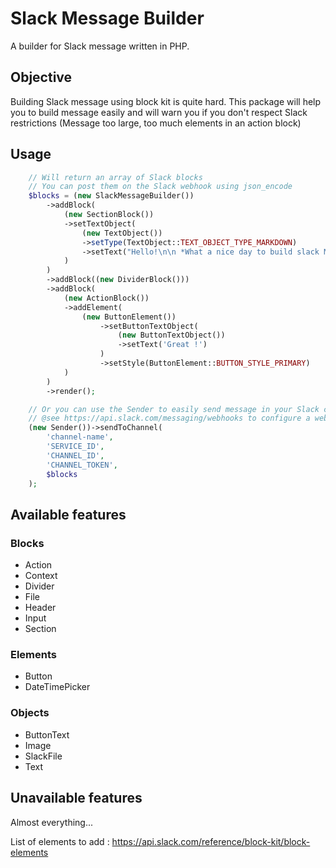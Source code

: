 # Slack Message Builder
A builder for Slack message written in PHP.

## Objective

Building Slack message using block kit is quite hard.
This package will help you to build message easily and will warn you if you don't respect Slack restrictions (Message too large, too much elements in an action block)

## Usage

```php
    // Will return an array of Slack blocks
    // You can post them on the Slack webhook using json_encode
    $blocks = (new SlackMessageBuilder())
        ->addBlock(
            (new SectionBlock())
            ->setTextObject(
                (new TextObject())
                ->setType(TextObject::TEXT_OBJECT_TYPE_MARKDOWN)
                ->setText("Hello!\n\n *What a nice day to build slack Message !*")
            )
        )
        ->addBlock((new DividerBlock()))
        ->addBlock(
            (new ActionBlock())
            ->addElement(
                (new ButtonElement())
                    ->setButtonTextObject(
                        (new ButtonTextObject())
                        ->setText('Great !')
                    )
                    ->setStyle(ButtonElement::BUTTON_STYLE_PRIMARY)
            )
        )
        ->render();

    // Or you can use the Sender to easily send message in your Slack channels.
    // @see https://api.slack.com/messaging/webhooks to configure a webhook on your Slack instance.
    (new Sender())->sendToChannel(
        'channel-name',
        'SERVICE_ID',
        'CHANNEL_ID',
        'CHANNEL_TOKEN',
        $blocks
    );
```

## Available features

### Blocks
- Action
- Context
- Divider
- File
- Header
- Input
- Section

### Elements
- Button
- DateTimePicker

### Objects
- ButtonText
- Image
- SlackFile
- Text

## Unavailable features

Almost everything...

List of elements to add : https://api.slack.com/reference/block-kit/block-elements
